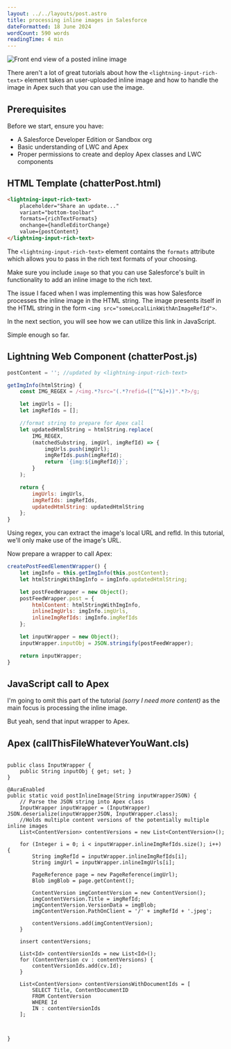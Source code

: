 ```yaml
---
layout: ../../layouts/post.astro
title: processing inline images in Salesforce
dateFormatted: 18 June 2024
wordCount: 590 words
readingTime: 4 min
---
```

![Front end view of a posted inline image](/assets/images/posts/frontendViewOfInlineImagePost.png)

There aren't a lot of great tutorials about how the `<lightning-input-rich-text>` element takes an user-uploaded inline image and how to handle the image in Apex such that you can use the image. 

## Prerequisites

Before we start, ensure you have:

- A Salesforce Developer Edition or Sandbox org
- Basic understanding of LWC and Apex
- Proper permissions to create and deploy Apex classes and LWC components

## HTML Template (chatterPost.html)

```html
<lightning-input-rich-text>
    placeholder="Share an update..."
    variant="bottom-toolbar"
    formats={richTextFormats}
    onchange={handleEditorChange}
    value={postContent}
</lightning-input-rich-text>
```

The `<lightning-input-rich-text>` element contains the `formats` attribute which allows you to pass in the rich text formats of your choosing.

Make sure you include `image` so that you can use Salesforce's built in functionality to add an inline image to the rich text.

The issue I faced when I was implementing this was how Salesforce processes the inline image in the HTML string. The image presents itself in the HTML string in the form `<img src="someLocalLinkWithAnImageRefId">`.

In the next section, you will see how we can utilize this link in JavaScript.

Simple enough so far.

## Lightning Web Component (chatterPost.js)

```javascript
postContent = ''; //updated by <lightning-input-rich-text>

getImgInfo(htmlString) {
    const IMG_REGEX = /<img.*?src="(.*?refid=([^"&]+))".*?>/g;

    let imgUrls = [];
    let imgRefIds = [];

    //format string to prepare for Apex call
    let updatedHtmlString = htmlString.replace( 
        IMG_REGEX,
        (matchedSubstring, imgUrl, imgRefId) => {
            imgUrls.push(imgUrl);
            imgRefIds.push(imgRefId);
            return `{img:${imgRefId}}`;
        }
    );

    return {
        imgUrls: imgUrls,
        imgRefIds: imgRefIds,
        updatedHtmlString: updatedHtmlString
    };
}
```

Using regex, you can extract the image's local URL and refId. In this tutorial, we'll only make use of the image's URL.

Now prepare a wrapper to call Apex:

```javascript
createPostFeedElementWrapper() {
    let imgInfo = this.getImgInfo(this.postContent);
    let htmlStringWithImgInfo = imgInfo.updatedHtmlString;

    let postFeedWrapper = new Object();
    postFeedWrapper.post = {
        htmlContent: htmlStringWithImgInfo,
        inlineImgUrls: imgInfo.imgUrls,
        inlineImgRefIds: imgInfo.imgRefIds
    };

    let inputWrapper = new Object();
    inputWrapper.inputObj = JSON.stringify(postFeedWrapper);

    return inputWrapper;
}
```

## JavaScript call to Apex

I'm going to omit this part of the tutorial *(sorry I need more content)* as the main focus is processing the inline image.

But yeah, send that input wrapper to Apex.

## Apex (callThisFileWhateverYouWant.cls)

```apex

public class InputWrapper {
    public String inputObj { get; set; }
}

@AuraEnabled
public static void postInlineImage(String inputWrapperJSON) {
    // Parse the JSON string into Apex class
    InputWrapper inputWrapper = (InputWrapper) JSON.deserialize(inputWrapperJSON, InputWrapper.class);
    //Holds multiple content versions of the potentially multiple inline images
    List<ContentVersion> contentVersions = new List<ContentVersion>();

    for (Integer i = 0; i < inputWrapper.inlineImgRefIds.size(); i++) {
        String imgRefId = inputWrapper.inlineImgRefIds[i];
        String imgUrl = inputWrapper.inlineImgUrls[i];

        PageReference page = new PageReference(imgUrl);
        Blob imgBlob = page.getContent();

        ContentVersion imgContentVersion = new ContentVersion();
        imgContentVersion.Title = imgRefId;
        imgContentVersion.VersionData = imgBlob;
        imgContentVersion.PathOnClient = '/' + imgRefId + '.jpeg';

        contentVersions.add(imgContentVersion);
    }

    insert contentVersions;

    List<Id> contentVersionIds = new List<Id>();
    for (ContentVersion cv : contentVersions) {
        contentVersionIds.add(cv.Id);
    }

    List<ContentVersion> contentVersionsWithDocumentIds = [
        SELECT Title, ContentDocumentID
        FROM ContentVersion
        WHERE Id 
        IN : contentVersionIds
    ];



}
```
